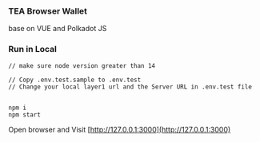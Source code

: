 ### TEA Browser Wallet
base on VUE and Polkadot JS

### Run in Local
```
// make sure node version greater than 14

// Copy .env.test.sample to .env.test
// Change your local layer1 url and the Server URL in .env.test file


npm i
npm start

```
Open browser and Visit [http://127.0.0.1:3000](http://127.0.0.1:3000)